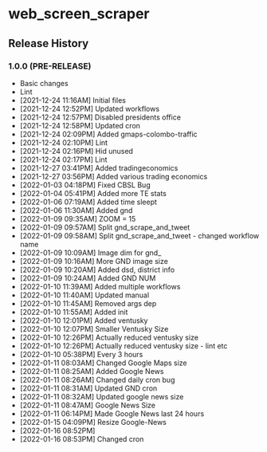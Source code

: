 # web_screen_scraper

## Release History

### 1.0.0 (PRE-RELEASE)
  * Basic changes
  * Lint
  *  [2021-12-24 11:16AM] Initial files
  *  [2021-12-24 12:52PM] Updated workflows
  *  [2021-12-24 12:57PM] Disabled presidents office
  *  [2021-12-24 12:58PM] Updated cron
  *  [2021-12-24 02:09PM] Added gmaps-colombo-traffic
  *  [2021-12-24 02:10PM] Lint
  *  [2021-12-24 02:16PM] Hid unused
  *  [2021-12-24 02:17PM] Lint
  *  [2021-12-27 03:41PM] Added tradingeconomics
  *  [2021-12-27 03:56PM] Added various trading economics
  *  [2022-01-03 04:18PM] Fixed CBSL Bug
  *  [2022-01-04 05:41PM] Added more TE stats
  *  [2022-01-06 07:19AM] Added time sleept
  *  [2022-01-06 11:30AM] Added gnd
  *  [2022-01-09 09:35AM] ZOOM = 15
  *  [2022-01-09 09:57AM] Split gnd_scrape_and_tweet
  *  [2022-01-09 09:58AM] Split gnd_scrape_and_tweet - changed workflow name
  *  [2022-01-09 10:09AM] Image dim for gnd_
  *  [2022-01-09 10:16AM] More GND image size
  *  [2022-01-09 10:20AM] Added dsd, district info
  *  [2022-01-09 10:24AM] Added GND NUM
  *  [2022-01-10 11:39AM] Added multiple workflows
  *  [2022-01-10 11:40AM] Updated manual
  *  [2022-01-10 11:45AM] Removed args dep
  *  [2022-01-10 11:55AM] Added init
  *  [2022-01-10 12:01PM] Added ventusky
  *  [2022-01-10 12:07PM] Smaller Ventusky Size
  *  [2022-01-10 12:26PM] Actually reduced ventusky size
  *  [2022-01-10 12:26PM] Actually reduced ventusky size - lint etc
  *  [2022-01-10 05:38PM] Every 3 hours
  *  [2022-01-11 08:03AM] Changed Google Maps size
  *  [2022-01-11 08:25AM] Added Google News
  *  [2022-01-11 08:26AM] Changed daily cron bug
  *  [2022-01-11 08:31AM] Updated GND cron
  *  [2022-01-11 08:32AM] Updated google news size
  *  [2022-01-11 08:47AM] Google News Size
  *  [2022-01-11 06:14PM] Made Google News last 24 hours
  *  [2022-01-15 04:09PM] Resize Google-News
  *  [2022-01-16 08:52PM] 
  *  [2022-01-16 08:53PM] Changed cron
